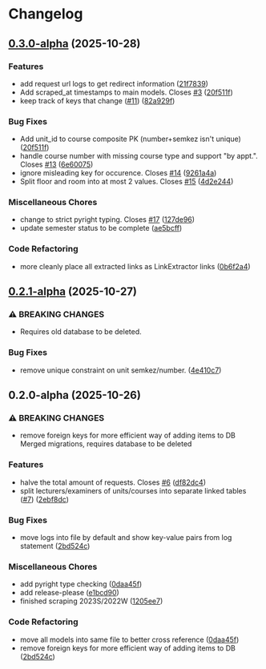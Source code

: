 # Changelog

## [0.3.0-alpha](https://github.com/markbeep/vvzapi/compare/v0.2.1-alpha...v0.3.0-alpha) (2025-10-28)


### Features

* add request url logs to get redirect information ([21f7839](https://github.com/markbeep/vvzapi/commit/21f7839f23a0a8f48d691872b520aad9be73b351))
* Add scraped_at timestamps to main models. Closes [#3](https://github.com/markbeep/vvzapi/issues/3) ([20f511f](https://github.com/markbeep/vvzapi/commit/20f511f983d7030c30b360f3c83ac9f4b5741d85))
* keep track of keys that change ([#11](https://github.com/markbeep/vvzapi/issues/11)) ([82a929f](https://github.com/markbeep/vvzapi/commit/82a929f4ea30839c3c43bf93602bfec4b0a2d022))


### Bug Fixes

* Add unit_id to course composite PK (number+semkez isn't unique) ([20f511f](https://github.com/markbeep/vvzapi/commit/20f511f983d7030c30b360f3c83ac9f4b5741d85))
* handle course number with missing course type and support "by appt.". Closes [#13](https://github.com/markbeep/vvzapi/issues/13) ([6e60075](https://github.com/markbeep/vvzapi/commit/6e60075479a058597bf20738d4ce19ac2ea4fd14))
* ignore misleading key for occurence. Closes [#14](https://github.com/markbeep/vvzapi/issues/14) ([9261a4a](https://github.com/markbeep/vvzapi/commit/9261a4aac56900ba17565388a52e0926161a9cf8))
* Split floor and room into at most 2 values. Closes [#15](https://github.com/markbeep/vvzapi/issues/15) ([4d2e244](https://github.com/markbeep/vvzapi/commit/4d2e24427b581a673eaae68ce18a36290b6df4a2))


### Miscellaneous Chores

* change to strict pyright typing. Closes [#17](https://github.com/markbeep/vvzapi/issues/17) ([127de96](https://github.com/markbeep/vvzapi/commit/127de967bf9ffd1a2dd21a7cb2c6f802a6b8884d))
* update semester status to be complete ([ae5bcff](https://github.com/markbeep/vvzapi/commit/ae5bcffc8e01b1c5b80ee3e2479c2b528077e9c5))


### Code Refactoring

* more cleanly place all extracted links as LinkExtractor links ([0b6f2a4](https://github.com/markbeep/vvzapi/commit/0b6f2a48fadfb7b6b1eb57a92ef87984a71623a3))

## [0.2.1-alpha](https://github.com/markbeep/vvzapi/compare/v0.2.0-alpha...v0.2.1-alpha) (2025-10-27)


### ⚠ BREAKING CHANGES

* Requires old database to be deleted.

### Bug Fixes

* remove unique constraint on unit semkez/number. ([4e410c7](https://github.com/markbeep/vvzapi/commit/4e410c71e6ed6090df2a2d3c8b12ab5d25a91de7))

## 0.2.0-alpha (2025-10-26)


### ⚠ BREAKING CHANGES

* remove foreign keys for more efficient way of adding items to DB
Merged migrations, requires database to be deleted

### Features

* halve the total amount of requests. Closes [#6](https://github.com/markbeep/vvzapi/issues/6) ([df82dc4](https://github.com/markbeep/vvzapi/commit/df82dc4c30c8d722b668918928d1df74de9ab58e))
* split lecturers/examiners of units/courses into separate linked tables ([#7](https://github.com/markbeep/vvzapi/issues/7)) ([2ebf8dc](https://github.com/markbeep/vvzapi/commit/2ebf8dc03c99a3719164bf9ed859cbcd74e3c789))


### Bug Fixes

* move logs into file by default and show key-value pairs from log statement ([2bd524c](https://github.com/markbeep/vvzapi/commit/2bd524c04a57fbdd23eeda84512bed2544f8cc23))


### Miscellaneous Chores

* add pyright type checking ([0daa45f](https://github.com/markbeep/vvzapi/commit/0daa45f66ea8b5459070a49701018ee4ccf448f3))
* add release-please ([e1bcd90](https://github.com/markbeep/vvzapi/commit/e1bcd90ada9f37003a5d7d6ad9a789a59a10a45f))
* finished scraping 2023S/2022W ([1205ee7](https://github.com/markbeep/vvzapi/commit/1205ee7e7740c905ebfdca47348ad99b5e0a1e8b))


### Code Refactoring

* move all models into same file to better cross reference ([0daa45f](https://github.com/markbeep/vvzapi/commit/0daa45f66ea8b5459070a49701018ee4ccf448f3))
* remove foreign keys for more efficient way of adding items to DB ([2bd524c](https://github.com/markbeep/vvzapi/commit/2bd524c04a57fbdd23eeda84512bed2544f8cc23))
